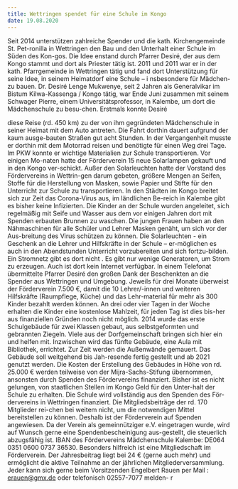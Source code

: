```yaml
---
title: Wettringen spendet für eine Schule im Kongo
date: 19.08.2020
---
```




Seit 2014 unterstützen zahlreiche Spender und die kath. Kirchengemeinde St. Pet-ronilla in Wettringen den Bau und den Unterhalt einer Schule im Süden des Kon-gos.
Die Idee enstand durch Pfarrer Desiré, der aus dem Kongo stammt und dort als Priester tätig ist. 2011 und 2011 war er in der kath. Pfarrgemeinde in Wettringen tätig und fand dort Unterstützung für seine Idee, in seinem Heimatdorf eine Schule –  i   nsbesondere für Mädchen-  zu bauen.
Dr. Desiré Lenge Mukwenye, seit  2 Jahren als Generalvikar im Bistum Kilwa-Kassenga / Kongo tätig, war Ende Juni zusammen mit  seinem Schwager Pierre, einem Universitätsprofessor, in Kalembe, um dort die Mädchenschule  zu besu-chen. 
Erstmals konnte Desiré 

<!-- more -->

diese Reise (rd. 450 km) zu der von ihm gegründeten Mädchenschule in seiner Heimat mit dem Auto antreten.  Die Fahrt dorthin dauert aufgrund der kaum ausge-bauten Straßen gut acht Stunden. In der Vergangenheit musste er dorthin mit dem Motorrad reisen und benötigte für einen Weg  drei Tage.
Im PKW konnte er wichtige Materialien zur Schule transportieren. Vor einigen Mo-naten hatte der Förderverein 15 neue Solarlampen gekauft und in den Kongo ver-schickt. Außer den Solarleuchten hatte der Vorstand des Fördervereins in Wettrin-gen darum gebeten, größere Mengen an Seifen, Stoffe für die Herstellung von Masken,  sowie Papier und Stifte für den Unterricht zur Schule zu transportieren. In den Städten im Kongo breitet sich zur Zeit das Corona-Virus aus, im ländlichen Be-reich in Kalembe gibt es bisher keine Infizierten. Die Kinder an der Schule wurden angeleitet, sich regelmäßig mit Seife und Wasser aus dem vor einigen Jahren dort mit Spenden erbauten Brunnen zu waschen. Die jungen Frauen haben an den Nähmaschinen für alle Schüler und Lehrer Masken genäht, um sich vor der Aus-breitung des Virus schützen zu können.
Die Solarleuchten  - ein Geschenk an die Lehrer und Hilfskräfte in der Schule – er-möglichen es auch in den Abendstunden Unterricht vorzubereiten und sich fortzu-bilden.  Ein Stromnetz gibt es dort nicht . Es gibt nur wenige Generatoren, um Strom zu erzeugen. Auch ist dort kein Internet verfügbar. In einem Telefonat übermittelte Pfarrer Desiré den großen Dank der Beschenkten an die Spender aus Wettringen und Umgebung. Jeweils für drei Monate überweist der Förderverein 7.500 €, damit die 10 Lehrer/-innen und weiteren Hilfskräfte (Raumpflege, Küche) und das Lehr-material für mehr als 300 Kinder bezahlt werden können. An drei  oder vier Tagen in der Woche erhalten die Kinder eine kostenlose Mahlzeit, für jeden Tag ist dies bis-her aus finanziellen Gründen noch nicht möglich.
2014 wurde das erste Schulgebäude für zwei Klassen gebaut, aus selbstgeformten und gebrannten Ziegeln. Viele aus der Dorfgemeinschaft bringen sich hier ein und helfen mit.  Inzwischen wird das fünfte Gebäude, eine Aula mit Bibliothek, errichtet.  Zur Zeit werden die Außenwände gemauert. Das Gebäude soll weitgehend bis Jah-resende fertig gestellt und ab 2021 genutzt werden. Die Kosten der Erstellung des Gebäudes in Höhe von rd. 25.000 € werden teilweise von der Mijra-Sachs-Stifung übernommen, ansonsten durch Spenden des Fördervereins finanziert.
Bisher ist es nicht gelungen, von staatlichen Stellen im Kongo Geld für den Unter-halt der Schule zu erhalten. Die Schule wird vollständig aus den Spenden des För-dervereins in Wettringen finanziert. Die Mitgliedsbeiträge der rd. 170 Mitglieder rei-chen bei weitem nicht, um die notwendigen Mittel bereitstellen zu können. Deshalb ist der Förderverein auf Spenden angewiesen. Da der Verein als gemeinnütziger e.V. eingetragen wurde, wird auf Wunsch gerne eine Spendenbescheinigung aus-gestellt, die steuerlich abzugsfähig ist. IBAN des Fördervereins Mädchenschule Kalembe: DE064 0351 0600 0737 36530.
Besonders hilfreich ist eine Mitgliedschaft im Förderverein. Der Jahresbeitrag liegt bei  24 € (gerne auch mehr) und ermöglicht die aktive Teilnahme an der jährlichen Mitgliederversammlung. Jeder kann sich gerne beim Vorsitzenden Engelbert Rauen per Mail : erauen@gmx.de  oder telefonisch 02557-7077 melden-
r


